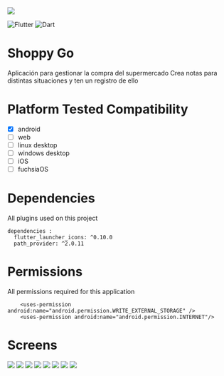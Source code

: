 <img src="assets/icon/banner.png"> 

![Flutter](https://img.shields.io/badge/Flutter-%2302569B.svg?style=for-the-badge&logo=Flutter&logoColor=white)
![Dart](https://img.shields.io/badge/dart-%230175C2.svg?style=for-the-badge&logo=dart&logoColor=white)

 # Shoppy Go
Aplicación para gestionar la compra del supermercado
Crea notas para distintas situaciones y ten un registro de ello

# Platform Tested Compatibility

- [x] android
- [ ] web
- [ ] linux desktop
- [ ] windows desktop
- [ ] iOS
- [ ] fuchsiaOS

# Dependencies
All plugins used on this project
```
dependencies :
  flutter_launcher_icons: ^0.10.0
  path_provider: ^2.0.11

```

# Permissions
All permissions required for this application
```
    <uses-permission android:name="android.permission.WRITE_EXTERNAL_STORAGE" />
    <uses-permission android:name="android.permission.INTERNET"/>

```

 # Screens
<img src="screens/screen_1.png"/>
<img src="screens/screen_2.png"/>
<img src="screens/screen_3.png"/>
<img src="screens/screen_4.png"/>
<img src="screens/screen_5.0.png"/>
<img src="screens/screen_5.png"/>
<img src="screens/screen_6.png"/>
<img src="screens/screen_7.png"/>
